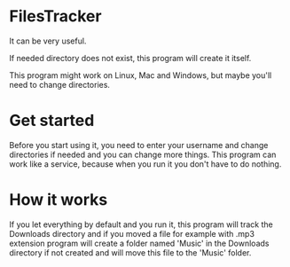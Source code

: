 # FilesTracker
It can be very useful.

If needed directory does not exist, this program will create it itself.

This program might work on Linux, Mac and Windows, but maybe you'll need to change directories.

# Get started
Before you start using it, you need to enter your username and change directories if needed and you can change more things.
This program can work like a service, because when you run it you don't have to do nothing.

# How it works
If you let everything by default and you run it, this program will track the Downloads directory and if you moved a file for example with .mp3 extension program will create a folder named 'Music' in the Downloads directory if not created and will move this file to the 'Music' folder.
